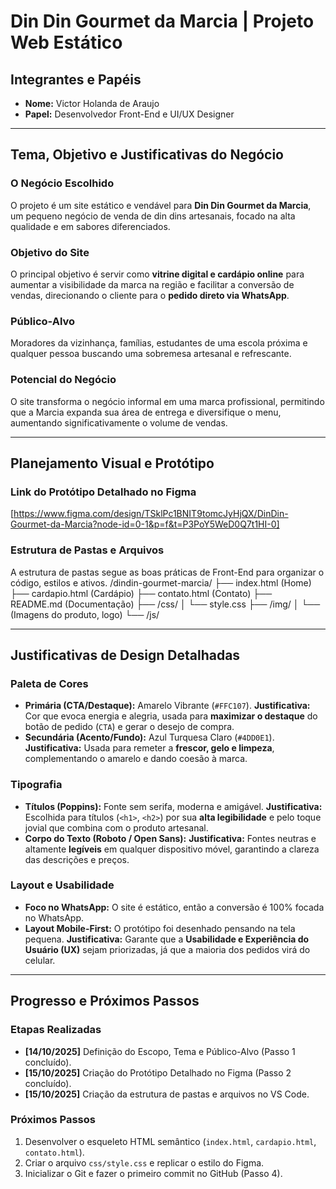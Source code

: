 #  Din Din Gourmet da Marcia | Projeto Web Estático

##  Integrantes e Papéis 

* **Nome:** Victor Holanda de Araujo
* **Papel:** Desenvolvedor Front-End e UI/UX Designer

---

##  Tema, Objetivo e Justificativas do Negócio 

### O Negócio Escolhido
O projeto é um site estático e vendável para **Din Din Gourmet da Marcia**, um pequeno negócio de venda de din dins artesanais, focado na alta qualidade e em sabores diferenciados.

### Objetivo do Site
O principal objetivo é servir como **vitrine digital e cardápio online** para aumentar a visibilidade da marca na região e facilitar a conversão de vendas, direcionando o cliente para o **pedido direto via WhatsApp**.

### Público-Alvo
Moradores da vizinhança, famílias, estudantes de uma escola próxima e qualquer pessoa buscando uma sobremesa artesanal e refrescante.

### Potencial do Negócio
O site transforma o negócio informal em uma marca profissional, permitindo que a Marcia expanda sua área de entrega e diversifique o menu, aumentando significativamente o volume de vendas.

---

##  Planejamento Visual e Protótipo 

###  Link do Protótipo Detalhado no Figma
[https://www.figma.com/design/TSklPc1BNIT9tomcJyHjQX/DinDin-Gourmet-da-Marcia?node-id=0-1&p=f&t=P3PoY5WeD0Q7t1HI-0]

### Estrutura de Pastas e Arquivos
A estrutura de pastas segue as boas práticas de Front-End para organizar o código, estilos e ativos.
/dindin-gourmet-marcia/
├── index.html (Home)
├── cardapio.html (Cardápio)
├── contato.html (Contato)
├── README.md (Documentação)
├── /css/
│   └── style.css
├── /img/
│   └── (Imagens do produto, logo)
└── /js/


---

## Justificativas de Design Detalhadas

### Paleta de Cores
* **Primária (CTA/Destaque):** Amarelo Vibrante (`#FFC107`). **Justificativa:** Cor que evoca energia e alegria, usada para **maximizar o destaque** do botão de pedido (`CTA`) e gerar o desejo de compra.
* **Secundária (Acento/Fundo):** Azul Turquesa Claro (`#4DD0E1`). **Justificativa:** Usada para remeter a **frescor, gelo e limpeza**, complementando o amarelo e dando coesão à marca.

### Tipografia
* **Títulos (Poppins):** Fonte sem serifa, moderna e amigável. **Justificativa:** Escolhida para títulos (`<h1>`, `<h2>`) por sua **alta legibilidade** e pelo toque jovial que combina com o produto artesanal.
* **Corpo do Texto (Roboto / Open Sans):** **Justificativa:** Fontes neutras e altamente **legíveis** em qualquer dispositivo móvel, garantindo a clareza das descrições e preços.

### Layout e Usabilidade
* **Foco no WhatsApp:** O site é estático, então a conversão é 100% focada no WhatsApp. 
* **Layout Mobile-First:** O protótipo foi desenhado pensando na tela pequena. **Justificativa:** Garante que a **Usabilidade e Experiência do Usuário (UX)** sejam priorizadas, já que a maioria dos pedidos virá do celular.

---

##  Progresso e Próximos Passos 

### Etapas Realizadas
* **[14/10/2025]** Definição do Escopo, Tema e Público-Alvo (Passo 1 concluído).
* **[15/10/2025]** Criação do Protótipo Detalhado no Figma (Passo 2 concluído).
* **[15/10/2025]** Criação da estrutura de pastas e arquivos no VS Code.

### Próximos Passos
1. Desenvolver o esqueleto HTML semântico (`index.html`, `cardapio.html`, `contato.html`).
2. Criar o arquivo `css/style.css` e replicar o estilo do Figma.
3. Inicializar o Git e fazer o primeiro commit no GitHub (Passo 4).